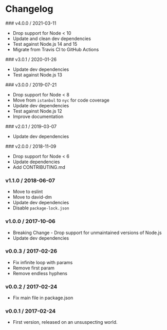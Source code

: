 Changelog
=========

### v4.0.0 / 2021-03-11

  - Drop support for Node < 10
  - Update and clean dev dependencies
  - Test against Node.js 14 and 15
  - Migrate from Travis CI to GitHub Actions

### v3.0.1 / 2020-01-26

  - Update dev dependencies
  - Test against Node.js 13

### v3.0.0 / 2019-07-21

  - Drop support for Node < 8
  - Move from `istanbul` to `nyc` for code coverage
  - Update dev dependencies
  - Test against Node.js 12
  - Improve documentation

### v2.0.1 / 2019-03-07

  - Update dev dependencies

### v2.0.0 / 2018-11-09

  - Drop support for Node < 6
  - Update dependencies
  - Add CONTRIBUTING.md

### v1.1.0 / 2018-06-07

  - Move to eslint
  - Move to david-dm
  - Update dev dependencies
  - Disable `package-lock.json`

### v1.0.0 / 2017-10-06

  - Breaking Change - Drop support for unmaintained versions of Node.js
  - Update dev dependencies

### v0.0.3 / 2017-02-26

  - Fix infinite loop with params
  - Remove first param
  - Remove endless hyphens

### v0.0.2 / 2017-02-24

  - Fix main file in package.json

### v0.0.1 / 2017-02-24

  - First version, released on an unsuspecting world.
